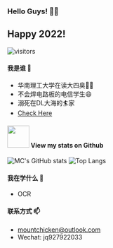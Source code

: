 ### Hello Guys! 👋😀
## Happy 2022!
![visitors](https://visitor-badge.glitch.me/badge?page_id=Mountchicken.Mountchicken)

#### 我是谁 🔭
- 华南理工大学在读大四臭👶👶
- 不会焊电路板的电信学生😄
- 溺死在DL大海的🏄‍家
- [Check Here](https://mountchicken.github.io/)
#### <img src="https://media.giphy.com/media/VgCDAzcKvsR6OM0uWg/giphy.gif" width="50"> View my stats on Github 
![MC's GitHub stats](https://github-readme-stats.vercel.app/api?username=Mountchicken&show_icons=true&theme=dracula&count_private=true)
![Top Langs](https://github-readme-stats.vercel.app/api/top-langs/?username=Mountchicken&layout=compact)
#### 我在学什么 🌱
- OCR
#### 联系方式 📫
- mountchicken@outlook.com
- Wechat: jq927922033

